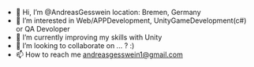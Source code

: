 - 👋 Hi, I’m @AndreasGesswein location: Bremen, Germany
- 👀 I’m interested in Web/APPDevelopment, UnityGameDevelopment(c#) or QA Devoloper
- 🌱 I’m currently improving my skills with Unity
- 💞️ I’m looking to collaborate on ... ? :)
- 📫 How to reach me andreasgesswein1@gmail.com

<!---
AndreasGesswein/AndreasGesswein is a ✨ special ✨ repository because its `README.md` (this file) appears on your GitHub profile.
You can click the Preview link to take a look at your changes.
--->
